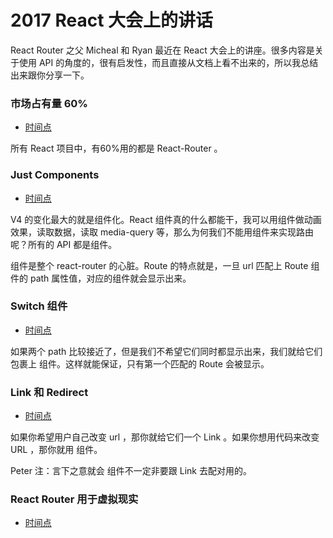 # 2017 React 大会上的讲话

React Router 之父 Micheal 和 Ryan 最近在 React 大会上的讲座。很多内容是关于使用 API 的角度的，很有启发性，而且直接从文档上看不出来的，所以我总结出来跟你分享一下。

### 市场占有量 60%

- [时间点](https://youtu.be/Mf0Fy8iHp8k?t=44)

所有 React 项目中，有60%用的都是 React-Router 。


### Just Components

- [时间点](https://youtu.be/Mf0Fy8iHp8k)

V4 的变化最大的就是组件化。React 组件真的什么都能干，我可以用组件做动画效果，读取数据，读取 media-query 等，那么为何我们不能用组件来实现路由呢？所有的 API 都是组件。


<Route /> 组件是整个 react-router 的心脏。Route 的特点就是，一旦 url 匹配上 Route 组件的 path 属性值，对应的组件就会显示出来。

### Switch 组件

- [时间点](https://youtu.be/Mf0Fy8iHp8k?t=288)

如果两个 path 比较接近了，但是我们不希望它们同时都显示出来，我们就给它们包裹上 <Switch> 组件。这样就能保证，只有第一个匹配的 Route 会被显示。

### Link 和 Redirect

- [时间点](https://youtu.be/Mf0Fy8iHp8k?t=305)

如果你希望用户自己改变 url ，那你就给它们一个 Link 。如果你想用代码来改变 URL ，那你就用 <Redirect> 组件。

Peter 注：言下之意就会 <Route /> 组件不一定非要跟 Link 去配对用的。


### React Router 用于虚拟现实

- [时间点](https://youtu.be/Mf0Fy8iHp8k?t=759)
